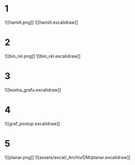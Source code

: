 # 1
![[hamilt.png]]
![[hamilt.excalidraw]]

# 2
![[bin_rel.png]]
![[bin_rel.excalidraw]]

# 3
![[kostra_grafu.excalidraw]]

# 4
![[graf_postup.excalidraw]]

# 5
![[planar.png]]
![[assets/excal/_Archív/DM/planar.excalidraw]]